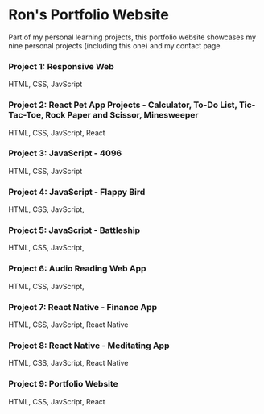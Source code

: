 # Ron's Portfolio Website


Part of my personal learning projects, this portfolio website showcases my nine personal projects (including this one) and my contact page.

### Project 1: Responsive Web
HTML, CSS, JavScript
### Project 2: React Pet App Projects - Calculator, To-Do List, Tic-Tac-Toe, Rock Paper and Scissor, Minesweeper
HTML, CSS, JavScript, React

### Project 3: JavaScript - 4096
HTML, CSS, JavScript
### Project 4: JavaScript - Flappy Bird
HTML, CSS, JavScript,
### Project 5: JavaScript - Battleship
HTML, CSS, JavScript,

### Project 6: Audio Reading Web App
HTML, CSS, JavScript,
### Project 7: React Native - Finance App
HTML, CSS, JavScript, React Native
### Project 8: React Native - Meditating App
HTML, CSS, JavScript, React Native

### Project 9: Portfolio Website
HTML, CSS, JavScript, React
